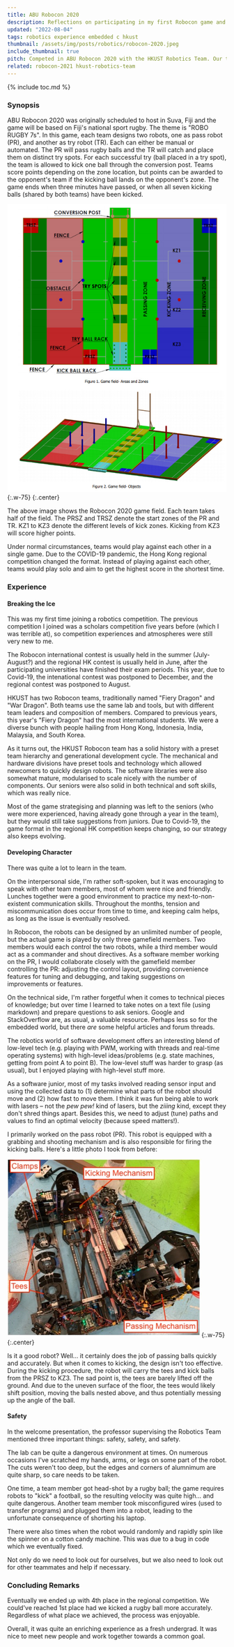 ```yaml
---
title: ABU Robocon 2020
description: Reflections on participating in my first Robocon game and the team gestalt.
updated: "2022-08-04"
tags: robotics experience embedded c hkust
thumbnail: /assets/img/posts/robotics/robocon-2020.jpeg
include_thumbnail: true
pitch: Competed in ABU Robocon 2020 with the HKUST Robotics Team. Our team (Fiery Dragon) achieved 4th place along with other awards in the regional competition.
related: robocon-2021 hkust-robotics-team
---
```


{% include toc.md %}

### Synopsis
ABU Robocon 2020 was originally scheduled to host in Suva, Fiji and the game will be based on Fiji's national sport rugby. The theme is "ROBO RUGBY 7s". In this game, each team designs two robots, one as pass robot (PR), and another as try robot (TR). Each can either be manual or automated. The PR will pass rugby balls and the TR will catch and place them on distinct try spots. For each successful try (ball placed in a try spot), the team is allowed to kick one ball through the conversion post. Teams score points depending on the zone location, but points can be awarded to the opponent's team if the kicking ball lands on the opponent's zone. The game ends when three minutes have passed, or when all seven kicking balls (shared by both teams) have been kicked.

![](/assets/img/posts/robotics/robocon-2020-field.jpeg){:.w-75}
{:.center}

The above image shows the Robocon 2020 game field. Each team takes half of the field. The PRSZ and TRSZ denote the start zones of the PR and TR. KZ1 to KZ3 denote the different levels of kick zones. Kicking from KZ3 will score higher points.

Under normal circumstances, teams would play against each other in a single game. Due to the COVID-19 pandemic, the Hong Kong regional competition changed the format. Instead of playing against each other, teams would play solo and aim to get the highest score in the shortest time.

### Experience
#### Breaking the Ice
This was my first time joining a robotics competition. The previous competition I joined was a scholars competition five years before (which I was terrible at), so competition experiences and atmospheres were still very new to me.

The Robocon international contest is usually held in the summer (July-August?) and the regional HK contest is usually held in June, after the participating universities have finished their exam periods. This year, due to Covid-19, the intenational contest was postponed to December, and the regional contest was postponed to August.

HKUST has two Robocon teams, traditionally named "Fiery Dragon" and "War Dragon". Both teams use the same lab and tools, but with different team leaders and composition of members. Compared to previous years, this year's "Fiery Dragon" had the most international students. We were a diverse bunch with people hailing from Hong Kong, Indonesia, India, Malaysia, and South Korea.

As it turns out, the HKUST Robocon team has a solid history with a preset team hierarchy and generational development cycle. The mechanical and hardware divisions have preset tools and technology which allowed newcomers to quickly design robots. The software libraries were also somewhat mature, modularised to scale nicely with the number of components. Our seniors were also solid in both technical and soft skills, which was really nice.

Most of the game strategising and planning was left to the seniors (who were more experienced, having already gone through a year in the team), but they would still take suggestions from juniors. Due to Covid-19, the game format in the regional HK competition keeps changing, so our strategy also keeps evolving.

#### Developing Character
There was quite a lot to learn in the team.

On the interpersonal side, I'm rather soft-spoken, but it was encouraging to speak with other team members, most of whom were nice and friendly. Lunches together were a good environment to practice my next-to-non-existent communication skills. Throughout the months, tension and miscommunication does occur from time to time, and keeping calm helps, as long as the issue is eventually resolved.

In Robocon, the robots can be designed by an unlimited number of people, but the actual game is played by only three gamefield members. Two members would each control the two robots, while a third member would act as a commander and shout directives. As a software member working on the PR, I would collaborate closely with the gamefield member controlling the PR: adjusting the control layout, providing convenience features for tuning and debugging, and taking suggestions on improvements or features.

On the technical side, I'm rather forgetful when it comes to technical pieces of knowledge; but over time I learned to take notes on a text file (using markdown) and prepare questions to ask seniors. Google and StackOverflow are, as usual, a valuable resource. Perhaps less so for the embedded world, but there *are* some helpful articles and forum threads.

The robotics world of software development offers an interesting blend of low-level tech (e.g. playing with PWM, working with threads and real-time operating systems) with high-level ideas/problems (e.g. state machines, getting from point A to point B). The low-level stuff was harder to grasp (as usual), but I enjoyed playing with high-level stuff more.

As a software junior, most of my tasks involved reading sensor input and using the collected data to (1) determine what parts of the robot should move and (2) how fast to move them. I think it was fun being able to work with lasers – not the *pew pew!* kind of lasers, but the *ziiing* kind, except they don't shred things apart. Besides this, we need to adjust (tune) paths and values to find an optimal velocity (because speed matters!).

I primarily worked on the pass robot (PR). This robot is equipped with a grabbing and shooting mechanism and is also responsible for firing the kicking balls. Here's a little photo I took from before:

![](/assets/img/posts/robotics/2020-pr-annotated.jpg){:.w-75}
{:.center}

Is it a good robot? Well... it certainly does the job of passing balls quickly and accurately. But when it comes to kicking, the design isn't too effective. During the kicking procedure, the robot will carry the tees and kick balls from the PRSZ to KZ3. The sad point is, the tees are barely lifted off the ground. And due to the uneven surface of the floor, the tees would likely shift position, moving the balls nested above, and thus potentially messing up the angle of the ball.

#### Safety
In the welcome presentation, the professor supervising the Robotics Team mentioned three important things: safety, safety, and safety.

The lab can be quite a dangerous environment at times. On numerous occasions I've scratched my hands, arms, or legs on some part of the robot. The cuts weren't too deep, but the edges and corners of alumnimum are quite sharp, so care needs to be taken.

One time, a team member got head-shot by a rugby ball; the game requires robots to "kick" a football, so the resulting velocity was quite high... and quite dangerous. Another team member took misconfigured wires (used to  transfer programs) and plugged them into a robot, leading to the unfortunate consequence of shorting his laptop.

There were also times when the robot would randomly and rapidly spin like the spinner on a cotton candy machine. This was due to a bug in code which we eventually fixed.

Not only do we need to look out for ourselves, but we also need to look out for other teammates and help if necessary.

### Concluding Remarks
Eventually we ended up with 4th place in the regional competition. We could've reached 1st place had we kicked a rugby ball more accurately. Regardless of what place we achieved, the process was enjoyable.

Overall, it was quite an enriching experience as a fresh undergrad. It was nice to meet new people and work together towards a common goal.
